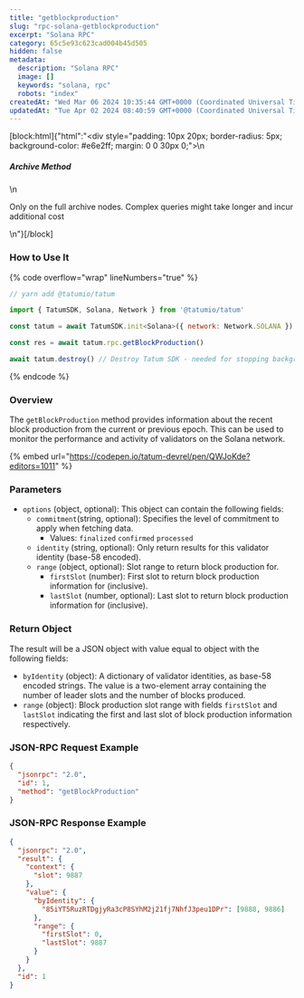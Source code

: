```yaml
---
title: "getblockproduction"
slug: "rpc-solana-getblockproduction"
excerpt: "Solana RPC"
category: 65c5e93c623cad004b45d505
hidden: false
metadata: 
  description: "Solana RPC"
  image: []
  keywords: "solana, rpc"
  robots: "index"
createdAt: "Wed Mar 06 2024 10:35:44 GMT+0000 (Coordinated Universal Time)"
updatedAt: "Tue Apr 02 2024 08:40:59 GMT+0000 (Coordinated Universal Time)"
---
```

[block:html]{"html":"<div style=\"padding: 10px 20px; border-radius: 5px; background-color: #e6e2ff; margin: 0 0 30px 0;\">\n  <h5>Archive Method</h5>\n  <p>Only on the full archive nodes. Complex queries might take longer and incur additional cost</p>\n</div>"}[/block]


### How to Use It

{% code overflow="wrap" lineNumbers="true" %}
```javascript
// yarn add @tatumio/tatum

import { TatumSDK, Solana, Network } from '@tatumio/tatum'

const tatum = await TatumSDK.init<Solana>({ network: Network.SOLANA })

const res = await tatum.rpc.getBlockProduction()

await tatum.destroy() // Destroy Tatum SDK - needed for stopping background jobs
```
{% endcode %}

### Overview

The `getBlockProduction` method provides information about the recent block production from the current or previous epoch. This can be used to monitor the performance and activity of validators on the Solana network.

{% embed url="https://codepen.io/tatum-devrel/pen/QWJoKde?editors=1011" %}

### Parameters

* `options` (object, optional): This object can contain the following fields:
  * `commitment`(string, optional): Specifies the level of commitment to apply when fetching data.
    * Values: `finalized` `confirmed` `processed`
  * `identity` (string, optional): Only return results for this validator identity (base-58 encoded).
  * `range` (object, optional): Slot range to return block production for.
    * `firstSlot` (number): First slot to return block production information for (inclusive).
    * `lastSlot` (number, optional): Last slot to return block production information for (inclusive).

### Return Object

The result will be a JSON object with value equal to object with the following fields:

* `byIdentity` (object): A dictionary of validator identities, as base-58 encoded strings. The value is a two-element array containing the number of leader slots and the number of blocks produced.
* `range` (object): Block production slot range with fields `firstSlot` and `lastSlot` indicating the first and last slot of block production information respectively.

### JSON-RPC Request Example

```json
{
  "jsonrpc": "2.0", 
  "id": 1,
  "method": "getBlockProduction"
}
```

### JSON-RPC Response Example

```json
{
  "jsonrpc": "2.0",
  "result": {
    "context": {
      "slot": 9887
    },
    "value": {
      "byIdentity": {
        "85iYT5RuzRTDgjyRa3cP8SYhM2j21fj7NhfJ3peu1DPr": [9888, 9886]
      },
      "range": {
        "firstSlot": 0,
        "lastSlot": 9887
      }
    }
  },
  "id": 1
}
```
